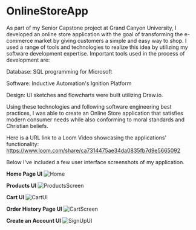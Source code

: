 # OnlineStoreApp

As part of my Senior Capstone project at Grand Canyon University, I developed an online store application with the goal of transforming the e-commerce market by giving customers a simple and easy way to shop. I used a range of tools and technologies to realize this idea by utilizing my software development expertise. Important tools used in the process of development are:

Database: SQL programming for Microsoft 

Software: Inductive Automation's Ignition Platform

Design: UI sketches and flowcharts were built utilizing Draw.io.

Using these technologies and following software engineering best practices, I was able to create an Online Store application that satisfies modern consumer needs while also conforming to moral standards and Christian beliefs.

Here is a URL link to a Loom Video showcasing the applications' functionality:
https://www.loom.com/share/ca7314475ae34da0835fb7d9e5665092

Below I've included a few user interface screenshots of my application.

**Home Page UI**
![Home](https://github.com/mmarian0143/OnlineStoreApp/assets/82545182/50fc78dc-c869-4b45-a651-0bccbf3478ea)

**Products UI**
![ProductsScreen](https://github.com/mmarian0143/OnlineStoreApp/assets/82545182/81e21797-6d74-40b9-8109-0d5f1bcb9f78)

**Cart UI**
![CartUI](https://github.com/mmarian0143/OnlineStoreApp/assets/82545182/34bfb400-e745-4799-a0ca-9d7843d05e07)

**Order History Page UI**
![CartScreen](https://github.com/mmarian0143/OnlineStoreApp/assets/82545182/095279b4-e0c5-42a2-b9a5-ad689f9155b7)

**Create an Account UI**
![SignUpUI](https://github.com/mmarian0143/OnlineStoreApp/assets/82545182/091e0517-2694-4a03-b13a-d5e5f6ab1b5b)
